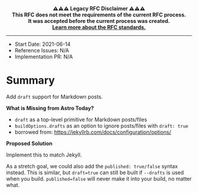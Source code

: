 <!-- LEGACY RFC -->
<p align="center"><strong>⚠️⚠️⚠️ Legacy RFC Disclaimer ⚠️⚠️⚠️
<br />This RFC does not meet the requirements of the current RFC process.
<br />It was accepted before the current process was created.
<br /><a href="https://github.com/withastro/rfcs#readme">Learn more about the RFC standards.</a>
</strong></p>
<!-- LEGACY RFC -->

---

- Start Date: 2021-06-14
- Reference Issues: N/A
- Implementation PR: N/A

# Summary

Add `draft` support for Markdown posts.

**What is Missing from Astro Today?**

- `draft` as a top-level primitive for Markdown posts/files 
- `buildOptions.drafts` as an option to ignore posts/files with `draft: true`
- borrowed from: https://jekyllrb.com/docs/configuration/options/ 

**Proposed Solution**

Implement this to match Jekyll.

As a stretch goal, we could also add the `published: true/false` syntax instead. This is similar, but `draft=true` can still be built if `--drafts` is used when you build. `published=false` will never make it into your build, no matter what.
